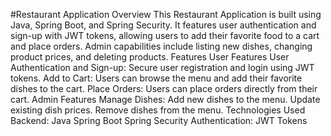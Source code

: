 #Restaurant Application
Overview
This Restaurant Application is built using Java, Spring Boot, and Spring Security. It features user authentication and sign-up with JWT tokens, allowing users to add their favorite food to a cart and place orders. Admin capabilities include listing new dishes, changing product prices, and deleting products.
Features
User Features
User Authentication and Sign-up:
Secure user registration and login using JWT tokens.
Add to Cart:
Users can browse the menu and add their favorite dishes to the cart.
Place Orders:
Users can place orders directly from their cart.
Admin Features
Manage Dishes:
Add new dishes to the menu.
Update existing dish prices.
Remove dishes from the menu.
Technologies Used
Backend:
Java
Spring Boot
Spring Security
Authentication:
JWT Tokens
